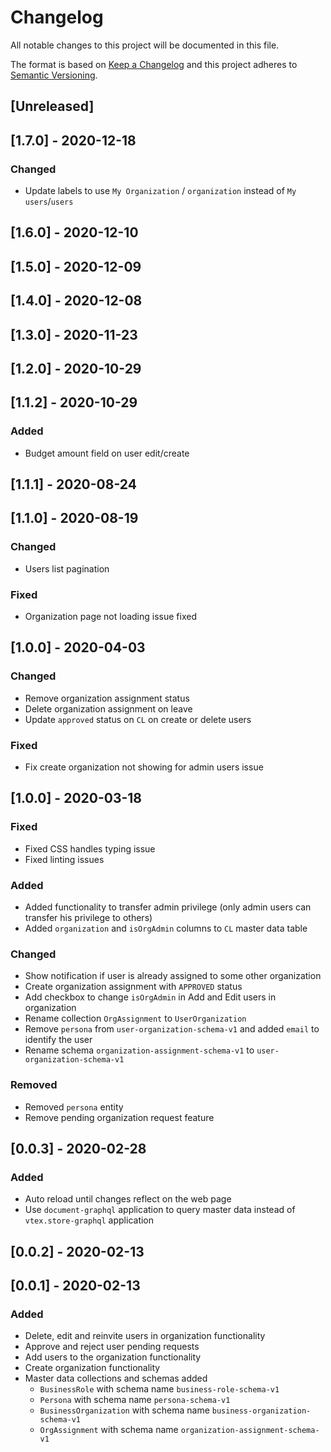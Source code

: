 # Changelog

All notable changes to this project will be documented in this file.

The format is based on [Keep a Changelog](http://keepachangelog.com/en/1.0.0/)
and this project adheres to [Semantic Versioning](http://semver.org/spec/v2.0.0.html).

## [Unreleased]

## [1.7.0] - 2020-12-18
### Changed
- Update labels to use `My Organization` / `organization` instead of `My users`/`users`

## [1.6.0] - 2020-12-10

## [1.5.0] - 2020-12-09

## [1.4.0] - 2020-12-08

## [1.3.0] - 2020-11-23

## [1.2.0] - 2020-10-29

## [1.1.2] - 2020-10-29
### Added
- Budget amount field on user edit/create

## [1.1.1] - 2020-08-24

## [1.1.0] - 2020-08-19

### Changed
- Users list pagination

### Fixed
- Organization page not loading issue fixed

## [1.0.0] - 2020-04-03
### Changed
- Remove organization assignment status
- Delete organization assignment on leave
- Update `approved` status on `CL` on create or delete users

### Fixed
- Fix create organization not showing for admin users issue

## [1.0.0] - 2020-03-18
### Fixed
- Fixed CSS handles typing issue
- Fixed linting issues

### Added
- Added functionality to transfer admin privilege (only admin users can transfer his privilege to others)
- Added `organization` and `isOrgAdmin` columns to `CL` master data table

### Changed
- Show notification if user is already assigned to some other organization
- Create organization assignment with `APPROVED` status
- Add checkbox to change `isOrgAdmin` in Add and Edit users in organization
- Rename collection `OrgAssignment` to `UserOrganization`
- Remove `persona` from `user-organization-schema-v1` and added `email` to identify the user
- Rename schema `organization-assignment-schema-v1` to `user-organization-schema-v1`

### Removed
- Removed `persona` entity
- Remove pending organization request feature


## [0.0.3] - 2020-02-28
### Added
- Auto reload until changes reflect on the web page
- Use `document-graphql` application to query master data instead of `vtex.store-graphql` application

## [0.0.2] - 2020-02-13

## [0.0.1] - 2020-02-13
### Added
- Delete, edit and reinvite users in organization functionality
- Approve and reject user pending requests
- Add users to the organization functionality
- Create organization functionality
- Master data collections and schemas added
    * `BusinessRole` with schema name `business-role-schema-v1`
    * `Persona` with schema name `persona-schema-v1`
    * `BusinessOrganization` with schema name `business-organization-schema-v1`
    * `OrgAssignment` with schema name `organization-assignment-schema-v1`
